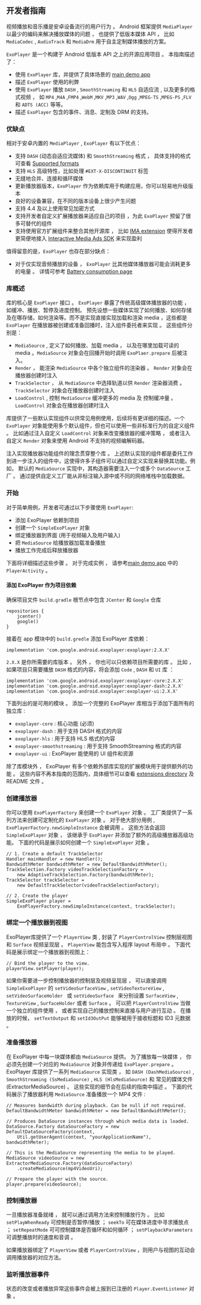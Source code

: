 ## 开发者指南

视频播放和音乐播是安卓设备流行的用户行为 。 Android 框架提供 `MediaPlayer` 以最少的编码来解决播放媒体的问题 ， 也提供了低版本媒体 API ， 比如 `MediaCodec` , `AudioTrack` 和 `MediaDrm` 用于自主定制媒体播放的方案。

`ExoPlayer` 是一个构建于 Android 低版本 API 之上的开源应用项目 。 本指南描述了：
* 使用 `ExoPlayer` 库，并提供了具体场景的 [main demo app](https://github.com/google/ExoPlayer/tree/release-v2/demos/main)
* 描述 `ExoPlayer` 使用的利弊
* 使用 `ExoPlayer` 播放 `DASH` , `SmoothStreaming` 和 `HLS` 自适应流 , 以及更多的格式视频 ， 如 `MP4` ,`M4A` ,`FMP4` ,`WebM` ,`MKV` ,`MP3` ,`WAV` ,`Ogg` ,`MPEG-TS` ,`MPEG-PS` ,`FLV ` 和 `ADTS (ACC)` 等等。
* 描述 `ExoPlayer` 包含的事件、消息、定制及 DRM 的支持。

### 优缺点

相对于安卓内置的 `MediaPlayer` , `ExoPlayer` 有以下优点：
* 支持 `DASH` (动态自适应流媒体) 和 `SmoothStreaming` 格式 ， 具体支持的格式可查看 [Supported formats](https://github.com/google/ExoPlayer/tree/release-v2/demos/mainhttps://google.github.io/ExoPlayer%20/supported-formats.html)
* 支持 `HLS` 高级特性，比如处理 `#EXT-X-DISCONTINUIT` 标签
* 无缝地合并、连接和循环媒体
* 更新播放器版本，`ExoPlayer` 作为依赖库用于构建应用，你可以轻易地升级版本
* 良好的设备兼容，在不同的版本设备上很少产生问题
* 支持 4.4 及以上使用常见加密方式
* 支持开发者自定义扩展播放器来适应自己的项目 ，为此 `ExoPlayer` 预留了很多可替代的组件
* 支持使用官方扩展组件来整合其他开源库 ， 比如 [IMA extension](https://github.com/google/ExoPlayer/tree/release-v2/extensions/ima) 使得开发者更简便地接入 [Interactive Media Ads SDK](https://developers.google.com/interactive-media-ads) 来实现盈利

值得留意的是，`ExoPlayer` 也存在部分缺点：
* 对于仅实现音频播放的设备 ， `ExoPlayer` 比其他媒体播放器可能会消耗更多的电量 。 详情可参考 [Battery consumption page](https://google.github.io/ExoPlayer/battery-consumption.html)

### 库概述

库的核心是 `ExoPlayer` 接口 。 `ExoPlayer` 暴露了传统高级媒体播放器的功能 ， 如缓冲、播放、暂停及进度控制。 预先设想一些媒体实现了如何播放、如何存储及在哪存储，如何渲染等。而不是实现直接实现加载和渲染 media ，这些都是 `ExoPlayer` 在播放器被创建或准备回播时，注入组件委托者来实现 。 这些组件分别是：
* `MediaSource` ,  定义了如何播放、加载 media ， 以及在哪里加载可读的 media 。`MediaSource` 对象会在回播开始时调用 `ExoPlaer.prepare` 后被注入。
* `Render` ， 能渲染 `MediaSource` 中各个独立组件的渲染器 。 `Render` 对象会在播放器创建时注入
* `TrackSelector` ， 从 `MediaSource` 中选择轨道以供 `Render` 渲染器消费 。 `TrackSelector` 对象会在播放器创建时注入
* `LoadControl` , 控制 `MediaSource` 缓冲更多的 media 及 控制缓冲量 。 `LoadControl` 对象会在播放器创建时注入

库提供了一些默认实现组件以供常见用例使用，后续将有更详细的描述。一个 `ExoPlayer` 对象能使用多个默认组件，但也可以使用一些非标准行为的自定义组件 。 比如通过注入自定义 `LoadControl` 对象来改变播放器的缓冲策略 ， 或者注入自定义 `Render` 对象来使用 Android 不支持的视频编解码器。

注入实现播放器功能组件的理念贯穿整个库 。 上述默认实现的组件都是委托工作到进一步注入的组件中，这使得许多子组件可以通过自定义实现来替换其功能。例如， 默认的 `MediaSource` 实现中，其构造器需要注入一个或多个 `DataSource` 工厂 。 通过提供自定义工厂能从非标注输入源中或不同的网络堆栈中加载数据。

### 开始

对于简单用例，开发者可通过以下步骤使用 `ExoPlayer`:
* 添加 ExoPlayer 依赖到项目
* 创建一个 `SimpleExoPlayer` 对象
* 绑定播放器到界面 (用于视频输入及用户输入)
* 把 `MediaSource` 给播放器加载准备播放
* 播放工作完成后释放播放器

下面将详细描述这些步骤 。 对于完成实例 ， 请参考[main demo app](https://github.com/google/ExoPlayer/tree/release-v2/demos/main) 中的 `PlayerActivity` 。

#### 添加 ExoPlayer 作为项目依赖

确保项目文件 `build.gradle` 根节点中包含 `JCenter` 和 `Google` 仓库

```
repositories {
    jcenter()
    google()
}
```

接着在 app 模块中的 `build.gredle` 添加 ExoPlayer 库依赖：

```
implementation 'com.google.android.exoplayer:exoplayer:2.X.X'
```

`2.X.X` 是你所需要的库版本 。 另外 ， 你也可以只依赖项目所需要的库 。 比如 ， 如果项目只需要播放 `DASH` 格式的内容，将会添加 `Code` , `DASH` 和 `UI` 库 ：

```
implementation 'com.google.android.exoplayer:exoplayer-core:2.X.X'
implementation 'com.google.android.exoplayer:exoplayer-dash:2.X.X'
implementation 'com.google.android.exoplayer:exoplayer-ui:2.X.X'
```

下面列出的是可用的模块 。 添加一个完整的 ExoPlayer 库相当于添加下面所有的独立库 :
* `exoplayer-core` : 核心功能 (必须)
* `exoplayer-dash` : 用于支持 DASH 格式的内容
* `exoplayer-hls` : 用于支持 HLS 格式的内容
* `exoplayer-smoothstreaming` : 用于支持 SmoothStreaming 格式的内容
* `exoplayer-ui` : ExoPlayer 能使用的 UI 组件和资源

除了库模块外 ， ExoPlayer 有多个依赖外部库实现的扩展模块用于提供额外的功能 。 这些内容不再本指南的范围内，具体细节可以查看 [extensions directory](https://github.com/google/ExoPlayer/tree/release-v2/extensions/) 及 README 文件 。

### 创建播放器

你可以使用 `ExoPlayerFactory` 来创建一个 `ExoPlayer` 对象 。 工厂类提供了一系列方法来创建可定制化的 `ExoPlayer` 对象 。 对于绝大部分用例 , `ExoPlayerFactory.newSimpleInstance` 会被调用 。 这些方法会返回 `SimpleExoPlayer` 对象 ， 该继承于 `ExoPlayer` 并添加了额外的高级播放器高级功能。 下面的代码是展示如何创建一个 `SimpleExoPlayer` 对象 。

```
// 1. Create a default TrackSelector
Handler mainHandler = new Handler();
BandwidthMeter bandwidthMeter = new DefaultBandwidthMeter();
TrackSelection.Factory videoTrackSelectionFactory =
    new AdaptiveTrackSelection.Factory(bandwidthMeter);
TrackSelector trackSelector =
    new DefaultTrackSelector(videoTrackSelectionFactory);

// 2. Create the player
SimpleExoPlayer player =
    ExoPlayerFactory.newSimpleInstance(context, trackSelector);
```

### 绑定一个播放器到视图
ExoPlayer库提供了一个 `PlayerView` 类 , 封装了 `PlayerControlView` 控制层视图和 `Surface` 视频呈现层 。 `PlayerView` 能包含写入程序 layout 布局中 。 下面代码是展示绑定一个播放器到视图上：

```
// Bind the player to the view.
playerView.setPlayer(player);
```

如果你需要进一步控制播放器的控制层及视频呈现层 ， 可以直接调用 `SimpleExoPlayer` 的 `setVideoSurfaceView`  , `setVideoTextureView` , `setVideoSurfaceHolder ` 或 `setVideoSurface ` 来分别设置 `SurfaceView` , `TextureView` , `SurfaceHolder` 或者 `Surface` 。 可以把 `PlayerControlView` 当做一个独立的组件使用 ， 或者实现自己的播放控制来直接与用户进行互动 。 在播放的时候， `setTextOutput` 和 `setId3OutPut` 能够被用于接收标题和 ID3 元数据 。

### 准备播放器

在 ExoPlayer 中每一块媒体都由 `MediaSource` 提供。 为了播放每一块媒体 ， 你必须先创建一个对应的 `MediaSource` 对象并传递给 `ExoPlayer.prepare` 。 ExoPlayer 库提供了一系列 `MediaSource` 实现类 ， 如 `DASH (DashMediaSource)` , `SmoothStreaming (SsMediaSource)` , `HLS (HlsMediaSource)` 和 常见的媒体文件 (ExtractorMediaSource) 。 这些实现的细节会在后续的指南中描述 。 下面的代码展示了播放器利用 `MediaSource` 准备播放一个 MP4 文件 :

```
// Measures bandwidth during playback. Can be null if not required.
DefaultBandwidthMeter bandwidthMeter = new DefaultBandwidthMeter();

// Produces DataSource instances through which media data is loaded.
DataSource.Factory dataSourceFactory = new DefaultDataSourceFactory(context,
    Util.getUserAgent(context, "yourApplicationName"), bandwidthMeter);

// This is the MediaSource representing the media to be played.
MediaSource videoSource = new ExtractorMediaSource.Factory(dataSourceFactory)
    .createMediaSource(mp4VideoUri);

// Prepare the player with the source.
player.prepare(videoSource);
```

### 控制播放器

一旦播放器准备就绪 ， 就可以通过调用方法来控制播放行为 。 比如 `setPlayWhenReady` 可控制是否暂停/播放 ； `seekTo` 可在媒体进度中寻求播放点 ； `setRepeatMode` 可可控制媒体是否循环和如何循环 ； `setPlaybackParameters` 可调整播放时的速度和音调 。

如果播放器绑定了 `PlayerView` 或者 `PlayerControlView` ，则用户与视图的互动会调用播放器的对应方法。

### 监听播放器事件

状态的改变或者播放异常这些事件会被上报到已注册的 `Player.EventListener` 对象 。
